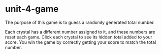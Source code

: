 # unit-4-game

The purpose of this game is to guess a randomly generated total number. 

Each crystal has a different number assigned to it, and these numbers are reset each game. Click each crystal to see its hidden total added to your score. You win the game by correctly getting your score to match the total number. 